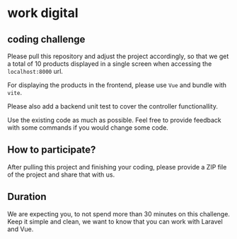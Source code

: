 # work digital
## coding challenge

Please pull this repository and adjust the project accordingly, so that we get a total of 10 products displayed in a single screen when accessing the `localhost:8000` url.

For displaying the products in the frontend, please use `Vue` and bundle with `vite`.

Please also add a backend unit test to cover the controller functionallity.

Use the existing code as much as possible. Feel free to provide feedback with some commands if you would change some code.

## How to participate?
After pulling this project and finishing your coding, please provide a ZIP file of the project and share that with us.

## Duration
We are expecting you, to not spend more than 30 minutes on this challenge. Keep it simple and clean, we want to know that you can work with Laravel and Vue.